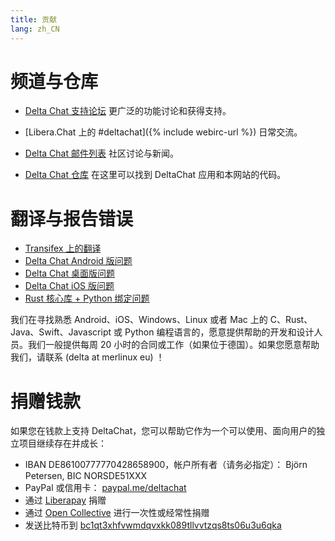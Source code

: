 ```yaml
---
title: 贡献
lang: zh_CN
---
```


# 频道与仓库

- [Delta Chat 支持论坛](https://support.delta.chat) 更广泛的功能讨论和获得支持。

- [Libera.Chat 上的 #deltachat]({% include webirc-url %}) 日常交流。

- [Delta Chat 邮件列表](https://lists.codespeak.net/postorius/lists/delta.codespeak.net/) 社区讨论与新闻。

- [Delta Chat 仓库](https://github.com/deltachat/) 在这里可以找到 DeltaChat 应用和本网站的代码。

# 翻译与报告错误

- [Transifex 上的翻译](https://www.transifex.com/delta-chat/public/)
- [Delta Chat Android 版问题](https://github.com/deltachat/deltachat-android/issues)
- [Delta Chat 桌面版问题](https://github.com/deltachat/deltachat-desktop/issues)
- [Delta Chat iOS 版问题](https://github.com/deltachat/deltachat-ios/issues)
- [Rust 核心库 + Python 绑定问题](https://github.com/deltachat/deltachat-core-rust/issues)

我们在寻找熟悉 Android、iOS、Windows、Linux 或者 Mac 上的 C、Rust、Java、Swift、Javascript 或 Python 编程语言的，愿意提供帮助的开发和设计人员。我们一般提供每周 20 小时的合同或工作（如果位于德国）。如果您愿意帮助我们，请联系 (delta at merlinux eu) ！ 


# 捐赠钱款

如果您在钱款上支持 DeltaChat，您可以帮助它作为一个可以使用、面向用户的独立项目继续存在并成长： 

- IBAN DE86100777770428658900，帐户所有者（请务必指定）： Björn Petersen, BIC NORSDE51XXX
- PayPal 或信用卡： [paypal.me/deltachat](https://paypal.me/deltachat/20)
- 通过 [Liberapay](https://liberapay.com/delta.chat/) 捐赠
- 通过 [Open Collective](https://opencollective.com/delta-chat/donate) 进行一次性或经常性捐赠
- 发送比特币到 [bc1qt3xhfvwmdqvxkk089tllvvtzqs8ts06u3u6qka](bitcoin:bc1qt3xhfvwmdqvxkk089tllvvtzqs8ts06u3u6qka)

